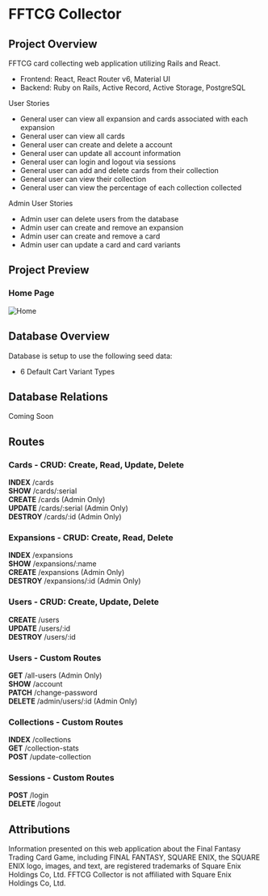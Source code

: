# FFTCG Collector

## Project Overview
FFTCG card collecting web application utilizing Rails and React.
* Frontend: React, React Router v6, Material UI
* Backend: Ruby on Rails, Active Record, Active Storage, PostgreSQL

User Stories
* General user can view all expansion and cards associated with each expansion
* General user can view all cards
* General user can create and delete a account
* General user can update all account information
* General user can login and logout via sessions
* General user can add and delete cards from their collection
* General user can view their collection
* General user can view the percentage of each collection collected

Admin User Stories
* Admin user can delete users from the database
* Admin user can create and remove an expansion
* Admin user can create and remove a card
* Admin user can update a card and card variants

## Project Preview

### Home Page
![Home](https://imgur.com/iBKoUVz.png)

## Database Overview
Database is setup to use the following seed data:
* 6  Default Cart Variant Types

## Database Relations
Coming Soon

## Routes

### Cards - CRUD: Create, Read, Update, Delete
**INDEX** /cards \
**SHOW** /cards/:serial \
**CREATE** /cards (Admin Only) \
**UPDATE** /cards/:serial (Admin Only) \
**DESTROY** /cards/:id (Admin Only)
### Expansions - CRUD: Create, Read, Delete
**INDEX** /expansions \
**SHOW** /expansions/:name \
**CREATE** /expansions (Admin Only) \
**DESTROY** /expansions/:id (Admin Only)
### Users - CRUD: Create, Update, Delete
**CREATE** /users \
**UPDATE** /users/:id \
**DESTROY** /users/:id
### Users - Custom Routes
**GET** /all-users (Admin Only) \
**SHOW** /account \
**PATCH** /change-password \
**DELETE** /admin/users/:id (Admin Only)
### Collections - Custom Routes
**INDEX** /collections \
**GET** /collection-stats \
**POST** /update-collection
### Sessions - Custom Routes
**POST** /login \
**DELETE** /logout

## Attributions

Information presented on this web application about the Final Fantasy Trading Card Game, including FINAL FANTASY, SQUARE ENIX, the SQUARE ENIX logo, images, and text, are registered trademarks of Square Enix Holdings Co, Ltd. FFTCG Collector is not affiliated with Square Enix Holdings Co, Ltd.